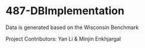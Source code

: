 # 487-DBImplementation
Data is generated based on the Wisconsin Benchmark


Project Contributors: Yan Li & Minjin Enkhjargal
